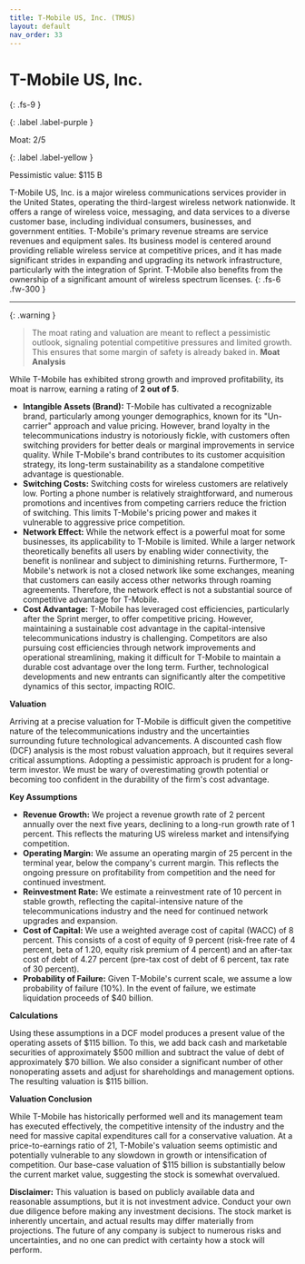 ```yaml
---
title: T-Mobile US, Inc. (TMUS)
layout: default
nav_order: 33
---
```


# T-Mobile US, Inc.
{: .fs-9 }

{: .label .label-purple }

Moat: 2/5

{: .label .label-yellow }

Pessimistic value: $115 B

T-Mobile US, Inc. is a major wireless communications services provider in the United States, operating the third-largest wireless network nationwide.  It offers a range of wireless voice, messaging, and data services to a diverse customer base, including individual consumers, businesses, and government entities.  T-Mobile's primary revenue streams are service revenues and equipment sales. Its business model is centered around providing reliable wireless service at competitive prices, and it has made significant strides in expanding and upgrading its network infrastructure, particularly with the integration of Sprint. T-Mobile also benefits from the ownership of a significant amount of wireless spectrum licenses.
{: .fs-6 .fw-300 }

---

{: .warning } 
>The moat rating and valuation are meant to reflect a pessimistic outlook, signaling potential competitive pressures and limited growth. This ensures that some margin of safety is already baked in.
**Moat Analysis**

While T-Mobile has exhibited strong growth and improved profitability, its moat is narrow, earning a rating of **2 out of 5**.

* **Intangible Assets (Brand):** T-Mobile has cultivated a recognizable brand, particularly among younger demographics, known for its "Un-carrier" approach and value pricing. However, brand loyalty in the telecommunications industry is notoriously fickle, with customers often switching providers for better deals or marginal improvements in service quality.  While T-Mobile's brand contributes to its customer acquisition strategy, its long-term sustainability as a standalone competitive advantage is questionable.
* **Switching Costs:** Switching costs for wireless customers are relatively low.  Porting a phone number is relatively straightforward, and numerous promotions and incentives from competing carriers reduce the friction of switching. This limits T-Mobile's pricing power and makes it vulnerable to aggressive price competition.
* **Network Effect:** While the network effect is a powerful moat for some businesses, its applicability to T-Mobile is limited. While a larger network theoretically benefits all users by enabling wider connectivity, the benefit is nonlinear and subject to diminishing returns. Furthermore, T-Mobile's network is not a closed network like some exchanges, meaning that customers can easily access other networks through roaming agreements. Therefore, the network effect is not a substantial source of competitive advantage for T-Mobile.
* **Cost Advantage:** T-Mobile has leveraged cost efficiencies, particularly after the Sprint merger, to offer competitive pricing. However, maintaining a sustainable cost advantage in the capital-intensive telecommunications industry is challenging. Competitors are also pursuing cost efficiencies through network improvements and operational streamlining, making it difficult for T-Mobile to maintain a durable cost advantage over the long term. Further, technological developments and new entrants can significantly alter the competitive dynamics of this sector, impacting ROIC.

**Valuation**

Arriving at a precise valuation for T-Mobile is difficult given the competitive nature of the telecommunications industry and the uncertainties surrounding future technological advancements.  A discounted cash flow (DCF) analysis is the most robust valuation approach, but it requires several critical assumptions. Adopting a pessimistic approach is prudent for a long-term investor. We must be wary of overestimating growth potential or becoming too confident in the durability of the firm's cost advantage.

**Key Assumptions**

* **Revenue Growth:** We project a revenue growth rate of 2 percent annually over the next five years, declining to a long-run growth rate of 1 percent. This reflects the maturing US wireless market and intensifying competition.
* **Operating Margin:** We assume an operating margin of 25 percent in the terminal year, below the company's current margin. This reflects the ongoing pressure on profitability from competition and the need for continued investment.
* **Reinvestment Rate:** We estimate a reinvestment rate of 10 percent in stable growth, reflecting the capital-intensive nature of the telecommunications industry and the need for continued network upgrades and expansion.
* **Cost of Capital:** We use a weighted average cost of capital (WACC) of 8 percent. This consists of a cost of equity of 9 percent (risk-free rate of 4 percent, beta of 1.20, equity risk premium of 4 percent) and an after-tax cost of debt of 4.27 percent (pre-tax cost of debt of 6 percent, tax rate of 30 percent).
* **Probability of Failure:** Given T-Mobile's current scale, we assume a low probability of failure (10%). In the event of failure, we estimate liquidation proceeds of $40 billion.

**Calculations**

Using these assumptions in a DCF model produces a present value of the operating assets of $115 billion. To this, we add back cash and marketable securities of approximately $500 million and subtract the value of debt of approximately $70 billion. We also consider a significant number of other nonoperating assets and adjust for shareholdings and management options.  The resulting valuation is $115 billion.

**Valuation Conclusion**

While T-Mobile has historically performed well and its management team has executed effectively, the competitive intensity of the industry and the need for massive capital expenditures call for a conservative valuation. At a price-to-earnings ratio of 21, T-Mobile's valuation seems optimistic and potentially vulnerable to any slowdown in growth or intensification of competition. Our base-case valuation of $115 billion is substantially below the current market value, suggesting the stock is somewhat overvalued.


**Disclaimer:** This valuation is based on publicly available data and reasonable assumptions, but it is not investment advice.  Conduct your own due diligence before making any investment decisions.  The stock market is inherently uncertain, and actual results may differ materially from projections.  The future of any company is subject to numerous risks and uncertainties, and no one can predict with certainty how a stock will perform.